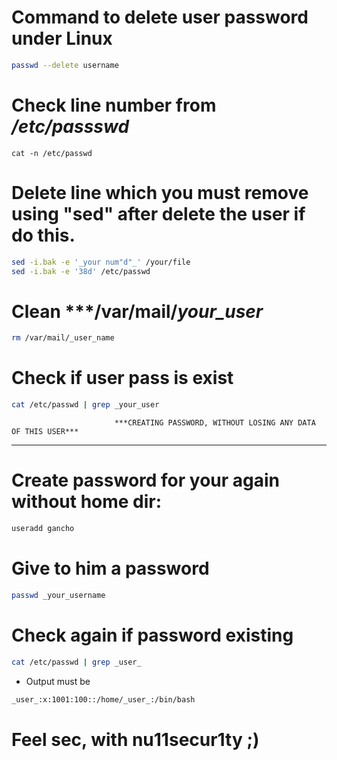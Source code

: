 # Command to delete user password under Linux
```bash
passwd --delete username
```
# Check line number from ***/etc/passswd***
```bach
cat -n /etc/passwd
```
# Delete line which you must remove using "sed" after delete the user if do this.
```bash
sed -i.bak -e '_your num"d"_' /your/file
sed -i.bak -e '38d' /etc/passwd
```
# Clean ***/var/mail/_your_user_
```bash
rm /var/mail/_user_name
```
# Check if user pass is exist
```bash
cat /etc/passwd | grep _your_user
```

                           ***CREATING PASSWORD, WITHOUT LOSING ANY DATA OF THIS USER***
                           
-------------------------------------------------------------------------------------

# Create password for your again without home dir:
```bash
useradd gancho
```
# Give to him  a password
```bash
passwd _your_username
```
# Check again if password existing
```bash
cat /etc/passwd | grep _user_
```
- Output must be
```bash
_user_:x:1001:100::/home/_user_:/bin/bash
```

# Feel sec, with nu11secur1ty ;)
